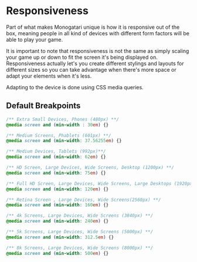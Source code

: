 # Responsiveness

Part of what makes Monogatari unique is how it is responsive out of the box, meaning people in all kind of devices with different form factors will be able to play your game.

It is important to note that responsiveness is not the same as simply scaling your game up or down to fit the screen it's being displayed on. Responsiveness actually let's you create different stylings and layouts for different sizes so you can take advantage when there's more space or adapt your elements when it's less.

Adapting to the device is done using CSS media queries.

## Default Breakpoints

```css
/** Extra Small Devices, Phones (480px) **/
@media screen and (min-width : 30em) {}

/** Medium Screens, Phablets (601px) **/
@media screen and (min-width: 37.56255em) {}

/** Medium Devices, Tablets (992px)**/
@media screen and (min-width: 62em) {}

/** HD Screen, Large Devices, Wide Screens, Desktop (1200px) **/
@media screen and (min-width: 75em) {}

/** Full HD Screen, Large Devices, Wide Screens, Large Desktops (1920px) **/
@media screen and (min-width: 120em) {}

/** Retina Screen , Large Devices, Wide Screens(2560px) **/
@media screen and (min-width: 160em) {}

/** 4k Screens, Large Devices, Wide Screens (3840px) **/
@media screen and (min-width: 240em) {}

/** 5k Screens, Large Devices, Wide Screens (5000px) **/
@media screen and (min-width: 312.5em) {}

/** 8k Screens, Large Devices, Wide Screens (8000px) **/
@media screen and (min-width: 500em) {}
```





